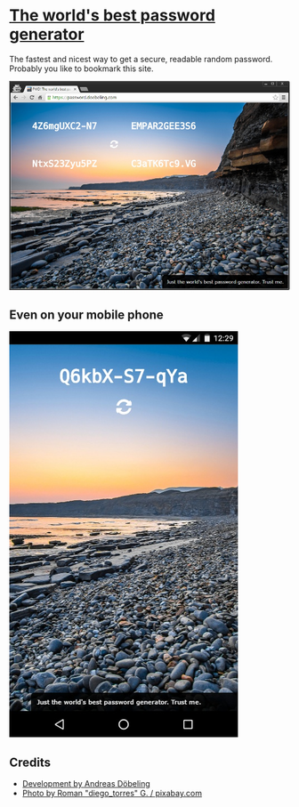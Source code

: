 # [The world's best password generator](https://password.doebeling.com)
The fastest and nicest way to get a secure, readable random password. Probably you like to bookmark this site.

[![The world's best password generator](img/screenshot_desktop.jpg)](https://password.doebeling.com)

## Even on your mobile phone

[![The world's best mobile password generator](img/screenshot_android.jpg)](https://password.doebeling.com)

## Credits

* [Development by Andreas Döbeling](//github.com/ADoebeling)
* [Photo by Roman "diego_torres" G. / pixabay.com](//pixabay.com/en/jurassic-coast-england-dorset-1406284)
